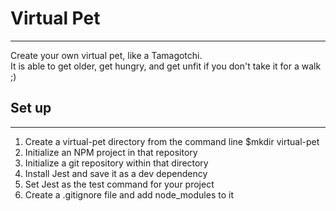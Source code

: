 
# Virtual Pet

---

Create your own virtual pet, like a Tamagotchi.<br> It is able to get older, get hungry, and get unfit if you don't take it for a walk ;)


## Set up

---

1. Create a virtual-pet directory from the command line
	$mkdir virtual-pet
1. Initialize an NPM project in that repository
1. Initialize a git repository within that directory
1. Install Jest and save it as a dev dependency
1. Set Jest as the test command for your project
1. Create a .gitignore file and add node_modules to it


